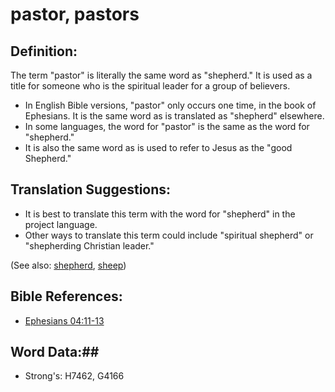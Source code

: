 # pastor, pastors #

## Definition: ##

The term "pastor" is literally the same word as "shepherd." It is used as a title for someone who is the spiritual leader for a group of believers.

* In English Bible versions, "pastor" only occurs one time, in the book of Ephesians. It is the same word as is translated as "shepherd" elsewhere.
* In some languages, the word for "pastor" is the same as the word for "shepherd."
* It is also the same word as is used to refer to Jesus as the "good Shepherd."

## Translation Suggestions: ##

* It is best to translate this term with the word for "shepherd" in the project language.
* Other ways to translate this term could include "spiritual shepherd" or "shepherding Christian leader."
 

(See also: [shepherd](../other/shepherd.md), [sheep](../other/sheep.md))

## Bible References: ##

* [Ephesians 04:11-13](rc://en/tn/help/eph/04/11)


## Word Data:##

* Strong's: H7462, G4166

